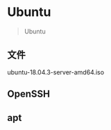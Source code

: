 Ubuntu
================================================================================
> Ubuntu

## 文件
  ubuntu-18.04.3-server-amd64.iso

## OpenSSH

## apt

